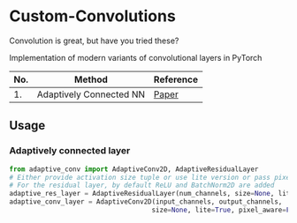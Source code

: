 # Custom-Convolutions

Convolution is great, but have you tried these?</br>

Implementation of modern variants of convolutional layers in PyTorch</br>

| No. | Method                  | Reference |
| --- | ----------------------- | --------- |
| 1.  | Adaptively Connected NN |  [Paper](https://arxiv.org/pdf/1904.03579.pdf)|

## Usage
### Adaptively connected layer
```python
from adaptive_conv import AdaptiveConv2D, AdaptiveResidualLayer
# Either provide activation size tuple or use lite version or pass pixel_aware=True
# For the residual layer, by default ReLU and BatchNorm2D are added
adaptive_res_layer = AdaptiveResidualLayer(num_channels, size=None, lite=False, pixel_aware=True)
adaptive_conv_layer = AdaptiveConv2D(input_channels, output_channels,
                                    size=None, lite=True, pixel_aware=False)
```
